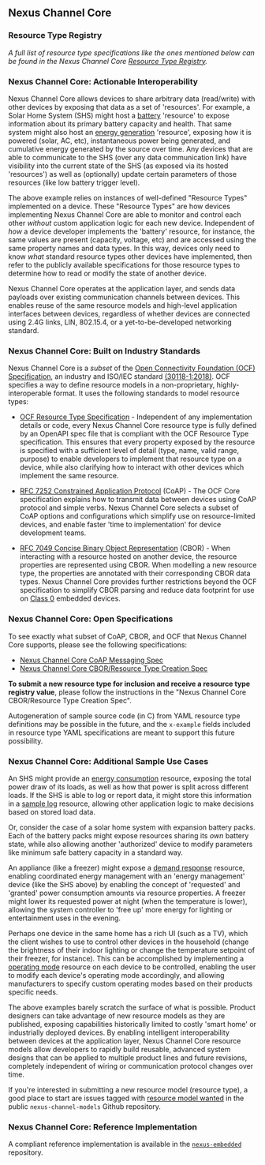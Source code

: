 
## Nexus Channel Core

### Resource Type Registry

*A full list of resource type specifications like the ones mentioned below
can be found in the Nexus Channel Core [Resource Type Registry](resource_type_registry.md).*

### Nexus Channel Core: Actionable Interoperability

Nexus Channel Core allows devices to share arbitrary data (read/write) with other devices
by exposing that data as a set of 'resources'. For example, a Solar Home
System (SHS) might host a [battery](resource_types/core/101-battery/redoc_wrapper.md) 'resource' to expose information
about its primary battery capacity and health. That same system might also host
an [energy generation](resource_types/core/energy/102-generation/redoc_wrapper.md) 'resource',
exposing how it is powered (solar, AC, etc), instantaneous power being generated,
and cumulative energy generated by the source over time. Any devices that are
able to communicate to the SHS (over any data communication link) have visibility
into the current state of the SHS (as exposed via its hosted 'resources')
as well as (optionally) update certain parameters of those resources
(like low battery trigger level).

The above example relies on instances of well-defined "Resource Types" implemented
on a device. These "Resource Types" are how devices implementing Nexus Channel
Core are able to monitor and control each other *without* custom application
logic for each new device. Independent of *how* a device developer implements
the 'battery' resource, for instance, the same values are present
(capacity, voltage, etc) and are accessed using the same property names and data types.
In this way,  devices only need to know *what* standard resource types other devices
have implemented, then refer to the publicly available specifications for those
resource types to determine how to read or modify the state of another device.

Nexus Channel Core operates at the application layer, and sends data payloads
over existing communication channels between devices. This enables reuse of the
same resource models and high-level application interfaces between devices,
regardless of whether devices are connected using 2.4G links, LIN, 802.15.4, or
a yet-to-be-developed networking standard.

### Nexus Channel Core: Built on Industry Standards

Nexus Channel Core is a *subset* of the [Open Connectivity Foundation (OCF) Specification](https://openconnectivity.org/specs/OCF_Core_Specification_v2.1.1.pdf), an industry and ISO/IEC standard [(30118-1:2018)](https://www.iso.org/standard/53238.html). OCF specifies a way to define resource models in
a non-proprietary, highly-interoperable format. It uses the following standards to model resource types:

* [OCF Resource Type Specification](https://openconnectivity.org/specs/OCF_Resource_Type_Specification_v2.1.2.pdf) -
    Independent of any implementation details or code, every Nexus Channel Core
    resource type is fully defined by an OpenAPI spec file that is compliant with
    the OCF Resource Type specification. This ensures that every property exposed
    by the resource is specified with a sufficient level of detail (type, name,
    valid range, purpose) to enable developers to implement that resource type
    on a device, while also clarifying how to interact with other devices which
    implement the same resource.

* [RFC 7252 Constrained Application Protocol](https://coap.technology/) (CoAP) -
    The OCF Core specification explains how to transmit data between devices
    using CoAP protocol and simple verbs. Nexus Channel Core selects a subset
    of CoAP options and configurations which simplify use on resource-limited
    devices, and enable faster 'time to implementation' for device
    development teams.

* [RFC 7049 Concise Binary Object Representation](https://cbor.io/) (CBOR) - When
    interacting with a resource hosted on another device, the resource properties
    are represented using CBOR. When modelling a new resource type, the properties
    are annotated with their corresponding CBOR data types.
    Nexus Channel Core provides further restrictions beyond the OCF specification
    to simplify CBOR parsing and reduce data footprint for use on [Class 0](https://tools.ietf.org/html/rfc7228#section-3)
    embedded devices.

### Nexus Channel Core: Open Specifications

To see exactly what subset of CoAP, CBOR, and OCF that Nexus Channel Core
supports, please see the following specifications:

* [Nexus Channel Core CoAP Messaging Spec](coap_format_spec.md)
* [Nexus Channel Core CBOR/Resource Type Creation Spec](resource_type_spec.md)

**To submit a new resource type for inclusion and receive a resource type
registry value**, please follow the instructions in the "Nexus Channel Core
CBOR/Resource Type Creation Spec".

Autogeneration of sample source code (in C) from YAML resource type definitions
may be possible in the future, and the `x-example` fields included in resource
type YAML specifications are meant to support this future possibility.


### Nexus Channel Core: Additional Sample Use Cases

An SHS might provide an [energy consumption](resource_types/core/energy/103-consumption/redoc_wrapper.md)
resource, exposing the total power draw of its loads, as well as how that power
is split across different loads. If the SHS is able to log or report data,
it might store this information in a [sample log](resource_types/core/301-samplelog/redoc_wrapper.md) resource,
allowing other application logic to make decisions based on stored
load data.

Or, consider the case of a solar home system with expansion battery packs. Each
of the battery packs might expose resources sharing its *own* battery state, while
also allowing another 'authorized' device to modify parameters like minimum
safe battery capacity in a standard way.

An appliance (like a freezer) might expose a [demand response](resource_types/core/energy/201-drlc/redoc_wrapper.md)
resource, enabling coordinated energy management with an 'energy management'
device (like the SHS above) by enabling the concept of 'requested' and
'granted' power consumption amounts via resource properties. A freezer might
lower its requested power at night (when the temperature is lower), allowing
the system controller to 'free up' more energy for lighting or entertainment
uses in the evening.

Perhaps one device in the same home has a rich UI (such as a TV), which the
client wishes to use to control other devices in the household (change the
  brightness of their indoor lighting or change the temperature setpoint of
  their freezer, for instance).
This can be accomplished by implementing a [operating mode](resource_types/core/202-operatingmode/redoc_wrapper.md)
resource on each device to be controlled, enabling the user to modify each
device's operating mode accordingly, and allowing manufacturers to specify
custom operating modes based on their products specific needs.

The above examples barely scratch the surface of what is possible. Product
designers can take advantage of new resource models as they are published,
exposing capabilities historically limited to costly 'smart home' or industrially
deployed devices. By enabling intelligent interoperability between devices
at the application layer, Nexus Channel Core resource models allow developers to
rapidly build reusable, advanced system designs that can be applied to multiple
product lines and future revisions, completely independent of wiring or
communication protocol changes over time.

If you're interested in submitting a new resource model (resource type), a good place to start
are issues tagged with [resource model wanted](https://github.com/angaza/nexus-channel-models/labels/resource%20model%20wanted)
in the public `nexus-channel-models` Github repository.

### Nexus Channel Core: Reference Implementation

A compliant reference implementation is available in the [`nexus-embedded`](https://github.com/angaza/nexus-embedded)
repository.
